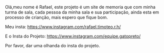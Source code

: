 Olá,meu nome é Rafael, este projeto é um site de memoria que com minha turma de sala, cada pessoa da minha sala e sua participação, ainda esta em processo de crianção, mais espero que fique bom.

Meu insta: https://www.instagram.com/rafael.timoteo.r.h/

E o Insta do Projeto: https://www.instagram.com/equipe.gatopreto/ 

Por favor, dar uma olhanda do insta do projeto.
